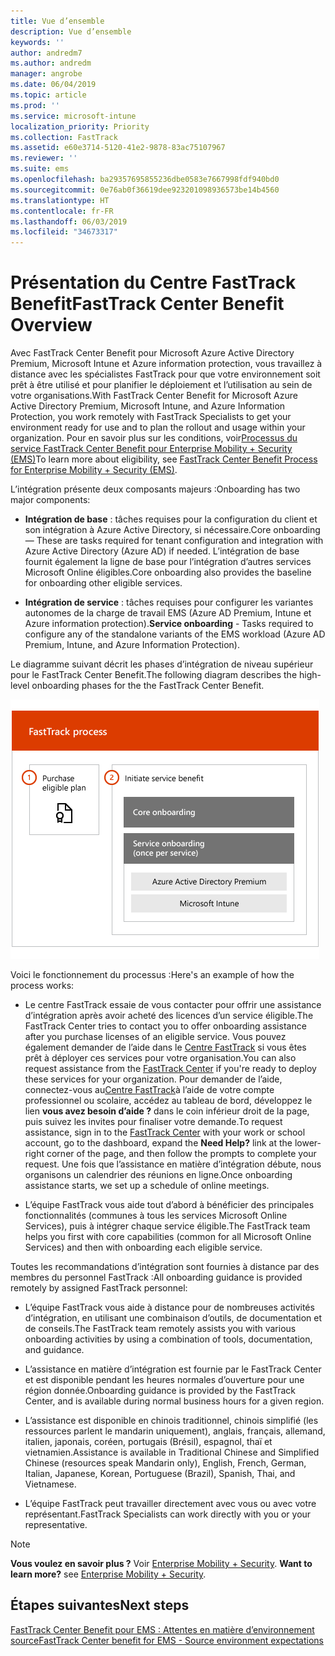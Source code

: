 ```yaml
---
title: Vue d’ensemble
description: Vue d’ensemble
keywords: ''
author: andredm7
ms.author: andredm
manager: angrobe
ms.date: 06/04/2019
ms.topic: article
ms.prod: ''
ms.service: microsoft-intune
localization_priority: Priority
ms.collection: FastTrack
ms.assetid: e60e3714-5120-41e2-9878-83ac75107967
ms.reviewer: ''
ms.suite: ems
ms.openlocfilehash: ba29357695855236dbe0583e7667998fdf940bd0
ms.sourcegitcommit: 0e76ab0f36619dee923201098936573be14b4560
ms.translationtype: HT
ms.contentlocale: fr-FR
ms.lasthandoff: 06/03/2019
ms.locfileid: "34673317"
---
```

# <a name="fasttrack-center-benefit-overview"></a><span data-ttu-id="9c879-103">Présentation du Centre FastTrack Benefit</span><span class="sxs-lookup"><span data-stu-id="9c879-103">FastTrack Center Benefit Overview</span></span>

<span data-ttu-id="9c879-104">Avec FastTrack Center Benefit pour Microsoft Azure Active Directory Premium, Microsoft Intune et Azure information protection, vous travaillez à distance avec les spécialistes FastTrack pour que votre environnement soit prêt à être utilisé et pour planifier le déploiement et l’utilisation au sein de votre organisations.</span><span class="sxs-lookup"><span data-stu-id="9c879-104">With FastTrack Center Benefit for Microsoft Azure Active Directory Premium, Microsoft Intune, and Azure Information Protection, you work remotely with FastTrack Specialists to get your environment ready for use and to plan the rollout and usage within your organization.</span></span> <span data-ttu-id="9c879-105">Pour en savoir plus sur les conditions, voir[Processus du service FastTrack Center Benefit pour Enterprise Mobility + Security (EMS)](EMS-fasttrack-process.md)</span><span class="sxs-lookup"><span data-stu-id="9c879-105">To learn more about eligibility, see [FastTrack Center Benefit Process for Enterprise Mobility + Security (EMS)](EMS-fasttrack-process.md).</span></span>

<span data-ttu-id="9c879-106">L’intégration présente deux composants majeurs :</span><span class="sxs-lookup"><span data-stu-id="9c879-106">Onboarding has two major components:</span></span>

-   <span data-ttu-id="9c879-107">**Intégration de base** : tâches requises pour la configuration du client et son intégration à Azure Active Directory, si nécessaire.</span><span class="sxs-lookup"><span data-stu-id="9c879-107">Core onboarding — These are tasks required for tenant configuration and integration with Azure Active Directory (Azure AD) if needed.</span></span> <span data-ttu-id="9c879-108">L’intégration de base fournit également la ligne de base pour l’intégration d’autres services Microsoft Online éligibles.</span><span class="sxs-lookup"><span data-stu-id="9c879-108">Core onboarding also provides the baseline for onboarding other eligible services.</span></span>

-   <span data-ttu-id="9c879-109">**Intégration de service** : tâches requises pour configurer les variantes autonomes de la charge de travail EMS (Azure AD Premium, Intune et Azure information protection).</span><span class="sxs-lookup"><span data-stu-id="9c879-109">**Service onboarding** - Tasks required to configure any of the standalone variants of the EMS workload (Azure AD Premium, Intune, and Azure Information Protection).</span></span>

<span data-ttu-id="9c879-110">Le diagramme suivant décrit les phases d’intégration de niveau supérieur pour le FastTrack Center Benefit.</span><span class="sxs-lookup"><span data-stu-id="9c879-110">The following diagram describes the high-level onboarding phases for the the FastTrack Center Benefit.</span></span>

![Phases d’intégration de haut niveau de l’utilisation de FastTrack Center Benefit](./media/ft-onboarding-process.png)

<span data-ttu-id="9c879-112">Voici le fonctionnement du processus :</span><span class="sxs-lookup"><span data-stu-id="9c879-112">Here's an example of how the process works:</span></span>

- <span data-ttu-id="9c879-113">Le centre FastTrack essaie de vous contacter pour offrir une assistance d’intégration après avoir acheté des licences d’un service éligible.</span><span class="sxs-lookup"><span data-stu-id="9c879-113">The FastTrack Center tries to contact you to offer onboarding assistance after you purchase licenses of an eligible service.</span></span> <span data-ttu-id="9c879-114">Vous pouvez également demander de l’aide dans le [Centre FastTrack](https://go.microsoft.com/fwlink/?linkid=780698) si vous êtes prêt à déployer ces services pour votre organisation.</span><span class="sxs-lookup"><span data-stu-id="9c879-114">You can also request assistance from the [FastTrack Center](https://go.microsoft.com/fwlink/?linkid=780698) if you're ready to deploy these services for your organization.</span></span> <span data-ttu-id="9c879-115">Pour demander de l’aide, connectez-vous au[Centre FastTrack](https://go.microsoft.com/fwlink/?linkid=780698)à l’aide de votre compte professionnel ou scolaire, accédez au tableau de bord, développez le lien **vous avez besoin d’aide ?** dans le coin inférieur droit de la page, puis suivez les invites pour finaliser votre demande.</span><span class="sxs-lookup"><span data-stu-id="9c879-115">To request assistance, sign in to the [FastTrack Center](https://go.microsoft.com/fwlink/?linkid=780698) with your work or school account, go to the dashboard, expand the **Need Help?** link at the lower-right corner of the page, and then follow the prompts to complete your request.</span></span> <span data-ttu-id="9c879-116">Une fois que l’assistance en matière d’intégration débute, nous organisons un calendrier des réunions en ligne.</span><span class="sxs-lookup"><span data-stu-id="9c879-116">Once onboarding assistance starts, we set up a schedule of online meetings.</span></span>

-   <span data-ttu-id="9c879-117">L’équipe FastTrack vous aide tout d’abord à bénéficier des principales fonctionnalités (communes à tous les services Microsoft Online Services), puis à intégrer chaque service éligible.</span><span class="sxs-lookup"><span data-stu-id="9c879-117">The FastTrack team helps you first with core capabilities (common for all Microsoft Online Services) and then with onboarding each eligible service.</span></span>

<span data-ttu-id="9c879-118">Toutes les recommandations d’intégration sont fournies à distance par des membres du personnel FastTrack :</span><span class="sxs-lookup"><span data-stu-id="9c879-118">All onboarding guidance is provided remotely by assigned FastTrack personnel:</span></span>

-   <span data-ttu-id="9c879-119">L’équipe FastTrack vous aide à distance pour de nombreuses activités d’intégration, en utilisant une combinaison d’outils, de documentation et de conseils.</span><span class="sxs-lookup"><span data-stu-id="9c879-119">The FastTrack team remotely assists you with various onboarding activities by using a combination of tools, documentation, and guidance.</span></span>

-   <span data-ttu-id="9c879-120">L’assistance en matière d’intégration est fournie par le FastTrack Center et est disponible pendant les heures normales d’ouverture pour une région donnée.</span><span class="sxs-lookup"><span data-stu-id="9c879-120">Onboarding guidance is provided by the FastTrack Center, and is available during normal business hours for a given region.</span></span>

-   <span data-ttu-id="9c879-121">L’assistance est disponible en chinois traditionnel, chinois simplifié (les ressources parlent le mandarin uniquement), anglais, français, allemand, italien, japonais, coréen, portugais (Brésil), espagnol, thaï et vietnamien.</span><span class="sxs-lookup"><span data-stu-id="9c879-121">Assistance is available in Traditional Chinese and Simplified Chinese (resources speak Mandarin only), English, French, German, Italian, Japanese, Korean, Portuguese (Brazil), Spanish, Thai, and Vietnamese.</span></span>

-   <span data-ttu-id="9c879-122">L’équipe FastTrack peut travailler directement avec vous ou avec votre représentant.</span><span class="sxs-lookup"><span data-stu-id="9c879-122">FastTrack Specialists can work directly with you or your representative.</span></span>

> [!NOTE]
> <span data-ttu-id="9c879-123">**Vous voulez en savoir plus ?** Voir [Enterprise Mobility + Security](https://www.microsoft.com/cloud-platform/enterprise-mobility).  </span><span class="sxs-lookup"><span data-stu-id="9c879-123">**Want to learn more?** see [Enterprise Mobility + Security](https://www.microsoft.com/cloud-platform/enterprise-mobility).</span></span>

## <a name="next-steps"></a><span data-ttu-id="9c879-124">Étapes suivantes</span><span class="sxs-lookup"><span data-stu-id="9c879-124">Next steps</span></span>

[<span data-ttu-id="9c879-125">FastTrack Center Benefit pour EMS : Attentes en matière d’environnement source</span><span class="sxs-lookup"><span data-stu-id="9c879-125">FastTrack Center benefit for EMS - Source environment expectations</span></span>](EMS-source-environment-expectations.md)
